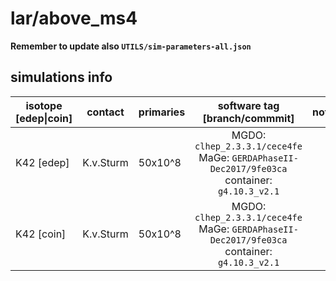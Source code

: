 # lar/above_ms4
**Remember to update also `UTILS/sim-parameters-all.json`**

## simulations info

| isotope \[edep\|coin\] | contact   | primaries | software tag \[branch/commmit\]                                                              | notes                     |
| ---------------------- | --------- | --------- | :------------------------------------------------------------------------------------------: | ------------------------- |
| K42 \[edep\]           | K.v.Sturm | 50x10^8   | MGDO: `clhep_2.3.3.1/cece4fe` MaGe: `GERDAPhaseII-Dec2017/9fe03ca` container: `g4.10.3_v2.1` |                           |
| K42 \[coin\]           | K.v.Sturm | 50x10^8   | MGDO: `clhep_2.3.3.1/cece4fe` MaGe: `GERDAPhaseII-Dec2017/9fe03ca` container: `g4.10.3_v2.1` |                           |

